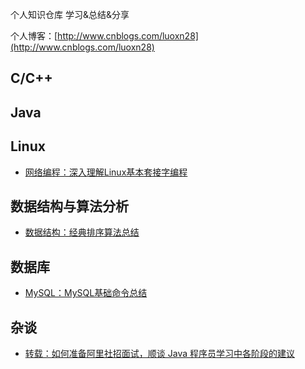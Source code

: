 个人知识仓库 学习&总结&分享

个人博客：[http://www.cnblogs.com/luoxn28](http://www.cnblogs.com/luoxn28)

## C/C++

## Java

## Linux
- [网络编程：深入理解Linux基本套接字编程](https://github.com/luoxn28/ThinkInTechnology/issues/1)

## 数据结构与算法分析
- [数据结构：经典排序算法总结](https://github.com/luoxn28/ThinkInTechnology/issues/3)

## 数据库
- [MySQL：MySQL基础命令总结](https://github.com/luoxn28/ThinkInTechnology/issues/2)

## 杂谈
- [转载：如何准备阿里社招面试，顺谈 Java 程序员学习中各阶段的建议](https://github.com/luoxn28/ThinkInTechnology/issues/4)